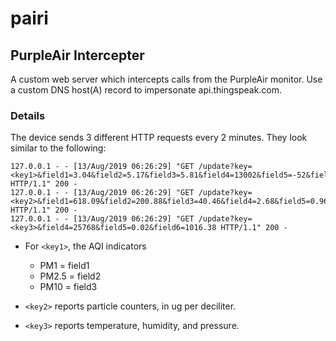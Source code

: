 # pairi


## PurpleAir Intercepter

A custom web server which intercepts calls from the PurpleAir monitor. Use a custom DNS host(A) record to impersonate api.thingspeak.com.



### Details

The device sends 3 different HTTP requests every 2 minutes. They look similar to the following:

```
127.0.0.1 - - [13/Aug/2019 06:26:29] "GET /update?key=<key1>&field1=3.04&field2=5.17&field3=5.81&field4=13002&field5=-52&field6=89&field7=31&field8=5.17 HTTP/1.1" 200 -
127.0.0.1 - - [13/Aug/2019 06:26:29] "GET /update?key=<key2>&field1=618.09&field2=200.88&field3=40.46&field4=2.68&field5=0.96&field6=0.53&field7=3.04&field8=5.81 HTTP/1.1" 200 -
127.0.0.1 - - [13/Aug/2019 06:26:29] "GET /update?key=<key3>&field4=25768&field5=0.02&field6=1016.38 HTTP/1.1" 200 -
```

* For `<key1>`, the AQI indicators
  - PM1 = field1
  - PM2.5 = field2
  - PM10 = field3

* `<key2>` reports particle counters, in ug per deciliter.

* `<key3>` reports temperature, humidity, and pressure.

